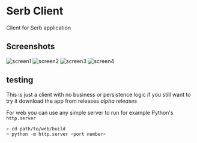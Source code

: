 # Serb Client
Client for Serb application
## Screenshots
![screen1](Screenshot_2020-04-22-23-54-42.png)
![screen2](Screenshot_2020-04-22-23-54-46.png)
![screen3](Screenshot_2020-04-22-23-55-09.png)
![screen4](Screenshot_2020-04-22-23-57-36.png)

## testing
This is just a client with no business or persistence logic if you still want to try it download the app from releases *alpha releases*

For web you can use any simple server to run for example Python's `http.server`

```bash
> cd path/to/web/build
> python -m http.server <port number>
```
